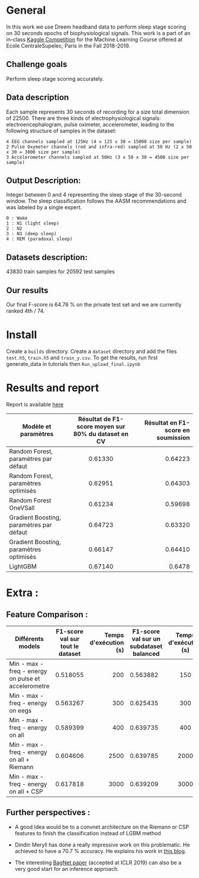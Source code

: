 # General

In this work we  use Dreem headband data to perform sleep stage scoring on 30 seconds epochs of biophysiological signals.
This work is  a part of an in-class [Kaggle Competition](https://www.kaggle.com/c/dreem-sleep-stages) for the Machine
Learning Course offered at Ecole CentraleSupelec, Paris in the Fall 2018-2019.

## Challenge goals

Perform sleep stage scoring accurately.

## Data description

Each sample represents 30 seconds of recording for a size total dimension of 22500. There are three kinds of electrophysiological signals: electroencephalogram, pulse oximeter, accelerometer, leading to the following structure of samples in the dataset:

    4 EEG channels sampled at 125Hz (4 x 125 x 30 = 15000 size per sample)
    2 Pulse Oxymeter channels (red and infra-red) sampled at 50 Hz (2 x 50 x 30 = 3000 size per sample)
    3 Accelerometer channels sampled at 50Hz (3 x 50 x 30 = 4500 size per sample)

## Output Description:

Integer between 0 and 4 representing the sleep stage of the 30-second window. The sleep classification follows the AASM recommendations and was labeled by a single expert.

    0 : Wake
    1 : N1 (light sleep)
    2 : N2
    3 : N3 (deep sleep)
    4 : REM (paradoxal sleep)

## Datasets description:

43830 train samples for 20592 test samples

## Our results

Our final F-score is 64.78 % on the private test set and we are currently ranked 4th / 74.


# Install
Create a `builds` directory.
Create a `dataset` directory and add the files `test.h5`, `train.h5` and `train_y.csv`.
To get the results, run first generate_data in tutorials then `Run_upload_final.ipynb`

# Results and report

Report is available [here](https://github.com/AdrienBenamira/Dreem_project_2019_MLC/blob/master/Rapport.ipynb)



|Modèle et paramètres | Résultat de F1-score moyen sur 80% du dataset en CV | Résultat en F1-score en soumission |
| ------------- |:-------------:| -----:|
|Random Forest, paramètres par défaut | 0.61330 | 0.64223 |
|Random Forest, paramètres optimisés | 0.62951 | 0.64303 |
|Random Forest OneVSall | 0.61234 | 0.59698 |
|Gradient Boosting, paramètres par défaut| 0.64723 | 0.63320 |
|Gradient Boosting, paramètres optimisés | 0.66147 | 0.64410 |
|LightGBM | 0.67140 | 0.6478 |



# Extra :

## Feature Comparison :

Différents models | F1-score val sur tout le dataset | Temps d'exécution (s) |F1-score val sur un subdataset balanced | Temps d'exécution (s) |
| ------------- |:-------------:| -----:|------------- |:-------------:|
 |Min - max - freq - energy on pulse et accelerometre|0.518055 |200 |0.563882 |150 |
 |Min - max - freq - energy on eegs |0.563267 |300 |0.625435 |300 |
 |Min - max - freq - energy on all|0.589399 |400 |0.639735 |400 |
 |Min - max - freq - energy on all + Riemann|0.604606 |2500 |0.639785 |2000 |
 |Min - max - freq - energy on all + CSP |0.617818 |3000 |0.639209 |3000 |

 ## Further perspectives :

 * A good Idea would be to a convnet architecture on the Riemann or CSP features to finish the classification
 instead of LGBM method
 * Dindin Meryll has done a really impressive work on this problematic. He achieved to have a 70.7 % accuracy.
 He explains his work in [this blog](https://towardsdatascience.com/my-sweet-dreams-about-automatic-sleep-stage-classification-414128441728?fbclid=IwAR0ROZvlMFr1NY2wmtF-xqlOrpYbbxgUFXo_iILtnQLuhfP6ACM2xIlZFrA).

  * The interesting [BagNet paper](https://openreview.net/forum?id=SkfMWhAqYQ) (accepted at ICLR 2019)
  can also be a very good start for an inference approach.



